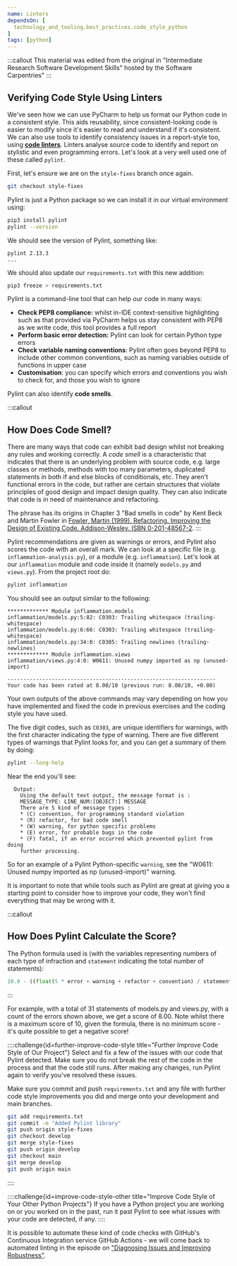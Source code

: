 ```yaml
---
name: Linters
dependsOn: [
  technology_and_tooling.best_practices.code_style_python
]
tags: [python]
---
```


:::callout
This material was edited from the original in "Intermediate Research Software
Development Skills" hosted by the Software Carpentries"
:::

## Verifying Code Style Using Linters

We've seen how we can use PyCharm to help us format our Python code in a consistent style.
This aids reusability, since consistent-looking code is easier to modify since it's easier to read and understand
if it's consistent. We can also use tools to identify consistency issues in a report-style too,
using [**code linters**](https://en.wikipedia.org/wiki/Lint_%28software%29).
Linters analyse source code to identify and report on stylistic and even programming errors. Let's look at a very well
used one of these called `pylint`.

First, let's ensure we are on the `style-fixes` branch once again.

~~~bash
git checkout style-fixes
~~~

Pylint is just a Python package so we can install it in our virtual environment using:

~~~bash
pip3 install pylint
pylint --version
~~~

We should see the version of Pylint, something like:

~~~text
pylint 2.13.3
...
~~~

We should also update our `requirements.txt` with this new addition:

~~~bash
pip3 freeze > requirements.txt
~~~

Pylint is a command-line tool that can help our code in many ways:

- **Check PEP8 compliance:** whilst in-IDE context-sensitive highlighting such as that provided via PyCharm helps us stay consistent with PEP8 as we write code, this tool provides a full report
- **Perform basic error detection:** Pylint can look for certain Python type errors
- **Check variable naming conventions**: Pylint often goes beyond PEP8 to include other common conventions, such as naming variables outside of functions in upper case
- **Customisation**: you can specify which errors and conventions you wish to check for, and those you wish to ignore

Pylint can also identify **code smells**.

:::callout

## How Does Code Smell?

There are many ways that code can exhibit bad design whilst not breaking any rules and working correctly. A *code smell* is a characteristic that indicates that there is an underlying problem with source code, e.g. large classes or methods, methods with too many parameters, duplicated statements in both if and else blocks of conditionals, etc. They aren't functional errors in the code, but rather are certain structures that violate principles of good design and impact design quality. They can also indicate that code is in need of maintenance and refactoring.

The phrase has its origins in Chapter 3 "Bad smells in code" by Kent Beck and Martin Fowler in [Fowler, Martin (1999). Refactoring. Improving the Design of Existing Code. Addison-Wesley. ISBN 0-201-48567-2](https://www.amazon.com/Refactoring-Improving-Design-Existing-Code/dp/0201485672/).
:::

Pylint recommendations are given as warnings or errors, and Pylint also scores the code with an overall mark.
We can look at a specific file (e.g. `inflammation-analysis.py`), or a module
(e.g. `inflammation`). Let's look at our `inflammation` module and code inside it (namely `models.py` and `views.py`).
From the project root do:

~~~bash
pylint inflammation
~~~

You should see an output similar to the following:

~~~text
************* Module inflammation.models
inflammation/models.py:5:82: C0303: Trailing whitespace (trailing-whitespace)
inflammation/models.py:6:66: C0303: Trailing whitespace (trailing-whitespace)
inflammation/models.py:34:0: C0305: Trailing newlines (trailing-newlines)
************* Module inflammation.views
inflammation/views.py:4:0: W0611: Unused numpy imported as np (unused-import)

------------------------------------------------------------------
Your code has been rated at 8.00/10 (previous run: 8.00/10, +0.00)
~~~

Your own outputs of the above commands may vary depending on how you have implemented and fixed the code in
previous exercises and the coding style you have used.

The five digit codes, such as `C0303`, are unique identifiers for warnings, with the first character indicating
the type of warning. There are five different types of warnings that Pylint looks for, and you can get a summary of
them by doing:

~~~bash
pylint --long-help
~~~

Near the end you'll see:

~~~text
  Output:
    Using the default text output, the message format is :
    MESSAGE_TYPE: LINE_NUM:[OBJECT:] MESSAGE
    There are 5 kind of message types :
    * (C) convention, for programming standard violation
    * (R) refactor, for bad code smell
    * (W) warning, for python specific problems
    * (E) error, for probable bugs in the code
    * (F) fatal, if an error occurred which prevented pylint from doing
    further processing.
~~~

So for an example of a Pylint Python-specific `warning`, see the "W0611: Unused numpy imported
as np (unused-import)" warning.

It is important to note that while tools such as Pylint are great at giving you a starting point to consider how to
improve your code, they won't find everything that may be wrong with it.

:::callout

## How Does Pylint Calculate the Score?

The Python formula used is (with the variables representing numbers of each type of infraction and `statement` indicating the total number of statements):

~~~python
10.0 - ((float(5 * error + warning + refactor + convention) / statement) * 10)
~~~

:::

For example, with a total of 31 statements of models.py and views.py, with a count of the errors shown above, we get
a score of 8.00. Note whilst there is a maximum score of 10, given the formula, there is no minimum score - it's quite possible to get a negative score!

::::challenge{id=further-improve-code-style title="Further Improve Code Style of Our
Project"}
Select and fix a few of the issues with our code that Pylint detected. Make sure you do not break the rest of the
code in the process and that the code still runs. After making any changes, run Pylint again to verify you've
resolved these issues.

Make sure you commit and push `requirements.txt` and any file with further code style improvements you did and
merge onto your development and main branches.

~~~bash
git add requirements.txt
git commit -m "Added Pylint library"
git push origin style-fixes
git checkout develop
git merge style-fixes
git push origin develop
git checkout main
git merge develop
git push origin main
~~~

::::

::::challenge{id=improve-code-style-other title="Improve Code Style of Your Other
Python Projects"}
If you have a Python project you are working on or you worked on in the past, run it past Pylint to see what issues
with your code are detected, if any.
::::

It is possible to automate these kind of code checks with GitHub's Continuous Integration service GitHub Actions -
we will come back to automated linting in the episode on ["Diagnosing Issues and Improving Robustness"](../24-diagnosing-issues-improving-robustness/index.html).
